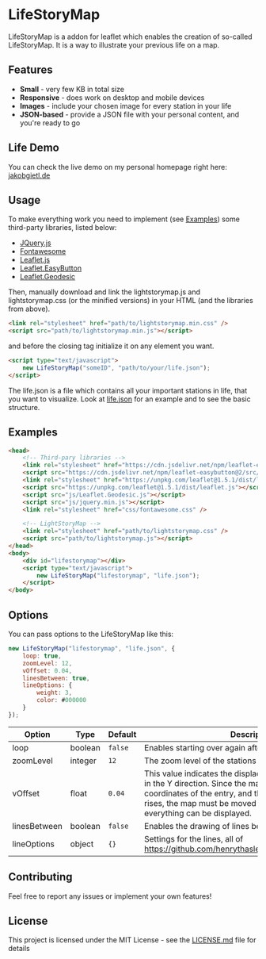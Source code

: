 # LifeStoryMap

LifeStoryMap is a addon for leaflet which enables the creation of so-called LifeStoryMap. It is a way to illustrate your previous life on a map.

## Features
- **Small** - very few KB in total size
- **Responsive** - does work on desktop and mobile devices
- **Images** - include your chosen image for every station in your life
- **JSON-based** - provide a JSON file with your personal content, and you're ready to go

## Life Demo
You can check the live demo on my personal homepage right here: [jakobgietl.de](https://jakobgietl.de/lifeMap.html)

## Usage
To make everything work you need to implement (see [Examples](#Examples)) some third-party libraries, listed below:
- [JQuery.js](https://jquery.com)
- [Fontawesome](https://fontawesome.com)
- [Leaflet.js](https://leafletjs.com/)
- [Leaflet.EasyButton](https://github.com/CliffCloud/Leaflet.EasyButton)
- [Leaflet.Geodesic](https://github.com/henrythasler/Leaflet.Geodesic)

Then, manually download and link the lightstorymap.js and lightstorymap.css (or the minified versions) in your HTML (and the libraries from above). 

```html
<link rel="stylesheet" href="path/to/lightstorymap.min.css" />
<script src="path/to/lightstorymap.min.js"></script>
```
and before the closing <body> tag initialize it on any element you want. 
```html
<script type="text/javascript">
	new LifeStoryMap("someID", "path/to/your/life.json");
</script>
```
The life.json is a file which contains all your important stations in life, that you want to visualize. 
Look at [life.json](life.json) for an example and to see the basic structure.

## Examples
```html
<head>
	<!-- Third-pary libraries -->
	<link rel="stylesheet" href="https://cdn.jsdelivr.net/npm/leaflet-easybutton@2/src/easy-button.css">
	<script src="https://cdn.jsdelivr.net/npm/leaflet-easybutton@2/src/easy-button.js"></script>
	<link rel="stylesheet" href="https://unpkg.com/leaflet@1.5.1/dist/leaflet.css">
	<script src="https://unpkg.com/leaflet@1.5.1/dist/leaflet.js"></script>
	<script src="js/Leaflet.Geodesic.js"></script>
	<script src="js/jquery.min.js"></script>
	<link rel="stylesheet" href="css/fontawesome.css" />

	<!-- LightStoryMap -->
	<link rel="stylesheet" href="path/to/lightstorymap.css" />
	<script src="path/to/lightstorymap.js"></script>
</head>
<body>
	<div id="lifestorymap"></div>
	<script type="text/javascript">
		new LifeStoryMap("lifestorymap", "life.json");
	</script>
</body>
```

## Options
You can pass options to the LifeStoryMap like this:
```javascript
new LifeStoryMap("lifestorymap", "life.json", {
	loop: true,
	zoomLevel: 12,
	vOffset: 0.04,
	linesBetween: true,
	lineOptions: {
		weight: 3,
		color: #000000
	}
});
```

Option		|Type		|Default	|Description
------		|------		|------		|------
loop		|boolean	|`false`	|Enables starting over again after the last station
zoomLevel	|integer	|`12`		|The zoom level of the stations
vOffset		|float		|`0.04`		|This value indicates the displacement of the map center in the Y direction. Since the map center point is the coordinates of the entry, and then the popup above it rises, the map must be moved downwards so that everything can be displayed. 
linesBetween|boolean	|`false`	|Enables the drawing of lines between the stations
lineOptions	|object		|`{}`		|Settings for the lines, all of https://github.com/henrythasler/Leaflet.Geodesic#options

## Contributing
Feel free to report any issues or implement your own features!

## License
This project is licensed under the MIT License - see the [LICENSE.md](LICENSE.md) file for details
